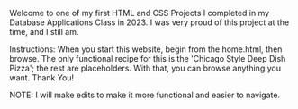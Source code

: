 Welcome to one of my first HTML and CSS Projects I completed in my Database Applications Class in 2023. I was very proud of this project at the time, and I still am.



Instructions:
When you start this website, begin from the home.html, then browse. The only functional recipe for this is the 'Chicago Style Deep Dish Pizza'; the rest are placeholders. With that, you can browse anything you want. Thank You!


NOTE:
I will make edits to make it more functional and easier to navigate.
